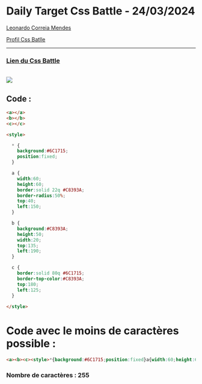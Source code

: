 # Daily Target Css Battle - 24/03/2024

[Leonardo Correia Mendes](https://github.com/leonardo-correiamendes)

[Profil Css Batlle](https://cssbattle.dev/player/PxahljaEJJesW2q41DyRFOpJIt73)

<hr>

### [Lien du Css Battle](https://cssbattle.dev/play/eYl0NTAF2HmAuNXhphx9)
<br>

<img src="https://firebasestorage.googleapis.com/v0/b/cssbattleapp.appspot.com/o/user%2Fummd3POvEDfFyeFvVdOMG3OOrwE2%2Ftargets%2Ftarget_AZTAQS4.png?alt=media">

<br>


## Code : 
```html
<a></a>
<b></b>
<c></c>

<style>

  * {
    background:#6C1715;
    position:fixed;
  }

  a {
    width:60;
    height:60;
    border:solid 22q #C8393A;
    border-radius:50%;
    top:40;
    left:150;
  }

  b {
    background:#C8393A;
    height:50;
    width:20;
    top:135;
    left:190;
  }

  c {
    border:solid 80q #6C1715;
    border-top-color:#C8393A;
    top:180;
    left:125;
  }
  
</style>
```

# Code avec le moins de caractères possible : 

```html
<a><b><c><style>*{background:#6C1715;position:fixed}a{width:60;height:60;border:solid 22q#C8393A;border-radius:50%;top:40;left:150}b{background:#C8393A;height:50;width:20;top:135;left:190}c{border:solid 80q#6C1715;border-top-color:#C8393A;top:180;left:125
```

### Nombre de caractères : 255
